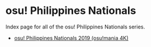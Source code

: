 # osu! Philippines Nationals

Index page for all of the osu! Philippines Nationals series.

- [osu! Philippines Nationals 2019 (osu!mania 4K)](2019_4K)
